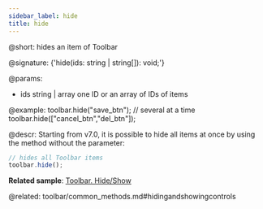 ```yaml
---
sidebar_label: hide
title: hide
---          
```


@short: hides an item of Toolbar

@signature: {'hide(ids: string | string[]): void;'}

@params:
- ids 		string | array	one ID or an array of IDs of items

@example:
toolbar.hide("save_btn");
// several at a time
toolbar.hide(["cancel_btn","del_btn"]);



@descr:
Starting from v7.0, it is possible to hide all items at once by using the method without the parameter:

~~~js
// hides all Toolbar items
toolbar.hide();
~~~

**Related sample**: [Toolbar. Hide/Show](https://snippet.dhtmlx.com/cldp89u4)

@related: toolbar/common_methods.md#hidingandshowingcontrols




